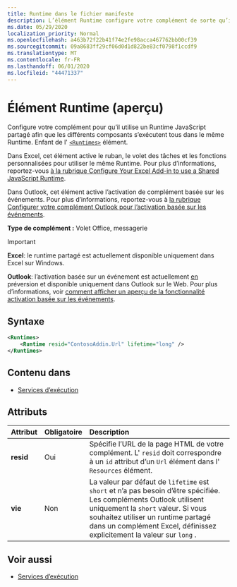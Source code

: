 ```yaml
---
title: Runtime dans le fichier manifeste
description: L’élément Runtime configure votre complément de sorte qu’il utilise un Runtime JavaScript partagé pour ses différents composants, par exemple le ruban, le volet Office, les fonctions personnalisées.
ms.date: 05/29/2020
localization_priority: Normal
ms.openlocfilehash: a463b72f22b41f74e2fe98acca467762bb00cf39
ms.sourcegitcommit: 09a8683ff29cf06d0d1d822be83cf0798f1ccdf9
ms.translationtype: MT
ms.contentlocale: fr-FR
ms.lasthandoff: 06/01/2020
ms.locfileid: "44471337"
---
```

# <a name="runtime-element-preview"></a>Élément Runtime (aperçu)

Configure votre complément pour qu’il utilise un Runtime JavaScript partagé afin que les différents composants s’exécutent tous dans le même Runtime. Enfant de l' [`<Runtimes>`](runtimes.md) élément.

Dans Excel, cet élément active le ruban, le volet des tâches et les fonctions personnalisées pour utiliser le même Runtime. Pour plus d’informations, reportez-vous [à la rubrique Configure Your Excel Add-in to use a Shared JavaScript Runtime](../../excel/configure-your-add-in-to-use-a-shared-runtime.md).

Dans Outlook, cet élément active l’activation de complément basée sur les événements. Pour plus d’informations, reportez-vous à [la rubrique Configurer votre complément Outlook pour l’activation basée sur les événements](../../outlook/autolaunch.md).

**Type de complément :** Volet Office, messagerie

> [!IMPORTANT]
> **Excel**: le runtime partagé est actuellement disponible uniquement dans Excel sur Windows.
>
> **Outlook**: l’activation basée sur un événement est actuellement [en](../../reference/objectmodel/preview-requirement-set/outlook-requirement-set-preview.md) préversion et disponible uniquement dans Outlook sur le Web. Pour plus d’informations, voir [comment afficher un aperçu de la fonctionnalité activation basée sur les événements](../../outlook/autolaunch.md#how-to-preview-the-event-based-activation-feature).

## <a name="syntax"></a>Syntaxe

```XML
<Runtimes>
    <Runtime resid="ContosoAddin.Url" lifetime="long" />
</Runtimes>
```

## <a name="contained-in"></a>Contenu dans

- [Services d’exécution](runtimes.md)

## <a name="attributes"></a>Attributs

|  Attribut  |  Obligatoire  |  Description  |
|:-----|:-----|:-----|
|  **resid**  |  Oui  | Spécifie l’URL de la page HTML de votre complément. L' `resid` doit correspondre à un `id` attribut d’un `Url` élément dans l' `Resources` élément. |
|  **vie**  |  Non  | La valeur par défaut de `lifetime` est `short` et n’a pas besoin d’être spécifiée. Les compléments Outlook utilisent uniquement la `short` valeur. Si vous souhaitez utiliser un runtime partagé dans un complément Excel, définissez explicitement la valeur sur `long` . |

## <a name="see-also"></a>Voir aussi

- [Services d’exécution](runtimes.md)
